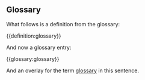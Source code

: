 ## Glossary

What follows is a definition from the glossary:

{{definition:glossary}}

And now a glossary entry:

{{glossary:glossary}}

And an overlay for the term [glossary](glossary:glossary) in this sentence.
